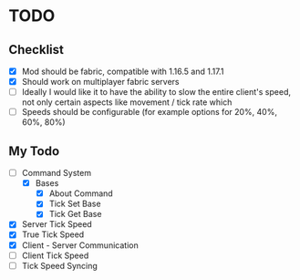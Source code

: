 # TODO

## Checklist

- [X] Mod should be fabric, compatible with 1.16.5 and 1.17.1
- [X] Should work on multiplayer fabric servers
- [ ] Ideally I would like it to have the ability to slow the entire client's speed, not only certain aspects like movement / tick rate which
- [ ] Speeds should be configurable (for example options for 20%, 40%, 60%, 80%)

## My Todo

- [ ] Command System
  - [X] Bases
    - [X] About Command
    - [X] Tick Set Base
    - [X] Tick Get Base
- [X] Server Tick Speed
- [X] True Tick Speed
- [X] Client - Server Communication
- [ ] Client Tick Speed
- [ ] Tick Speed Syncing